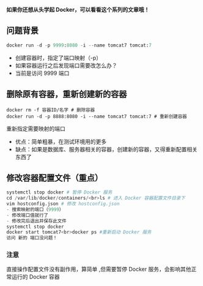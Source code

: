 **如果你还想从头学起 Docker，可以看看这个系列的文章哦！**

## 问题背景
```python
docker run -d -p 9999:8080 -i --name tomcat7 tomcat:7
```

- 创建容器时，指定了端口映射（-p）
- 如果容器运行之后发现端口需要改怎么办？
- 当前是访问 9999 端口

## 删除原有容器，重新创建新的容器
```
docker rm -f 容器ID/名字 # 删除容器
docker run -d -p 8888:8080 -i --name tomcat7 tomcat:7 # 重新创建容器
```
重新指定需要映射的端口
- 优点：简单粗暴，在测试环境用的更多
- 缺点：如果是数据库、服务器相关的容器，创建新的容器，又得重新配置相关东西了

## 修改容器配置文件（重点）
```python
systemctl stop docker # 暂停 Docker 服务
cd /var/lib/docker/containers/<br>ls # 进入 Docker 容器配置文件目录下
vim hostconfig.json # 修改 hostconfig.json
- 搜索映射的端口（9999）
- 修改端口值就行了
- 修改完后退出并保存此文件
systemctl stop docker
docker start tomcat7<br>docker ps #重新启动 Docker 服务
访问 新的 端口没问题！
```
### 注意
直接操作配置文件没有副作用，算简单 ,但需要暂停 Docker 服务，会影响其他正常运行的 Docker 容器
